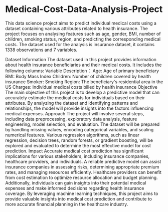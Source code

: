 # Medical-Cost-Data-Analysis-Project

This data science project aims to predict individual medical costs using a dataset containing various attributes related to health insurance. The project focuses on analysing features such as age, gender, BMI, number of children, smoking status, region, and predicting the corresponding medical costs.
The dataset used for the analysis is insurance dataset, it contains 1338 observations and 7 variables. 

Dataset Information
The dataset used in this project provides information about health insurance beneficiaries and their medical costs. It includes the following columns:
Variable Description：
Age: Age of primary beneficiary 
BMI: Body Mass Index 
Children: Number of children covered by health insurance 
Smoker: Smoking 
Region: The beneficiary's residential area in the US 
Charges: Individual medical costs billed by health insurance
Objective
The main objective of this project is to develop a predictive model that can accurately estimate the medical costs for individuals based on their attributes. By analyzing the dataset and identifying patterns and relationships, the model will provide insights into the factors influencing medical expenses.
Approach
The project will involve several steps, including data preprocessing, exploratory data analysis, feature engineering, model selection, and evaluation. The dataset will be prepared by handling missing values, encoding categorical variables, and scaling numerical features. Various regression algorithms, such as linear regression, decision trees, random forests, or gradient boosting, will be explored and evaluated to determine the most effective model for cost prediction.
Impact
Accurate medical cost prediction has significant implications for various stakeholders, including insurance companies, healthcare providers, and individuals. A reliable predictive model can assist insurance companies in assessing risks, determining appropriate premium rates, and managing resources efficiently. Healthcare providers can benefit from cost estimation to optimize resource allocation and budget planning. Additionally, individuals can gain insights into their potential medical expenses and make informed decisions regarding health insurance coverage.
By leveraging machine learning techniques, this project aims to provide valuable insights into medical cost prediction and contribute to more accurate financial planning in the healthcare industry.
